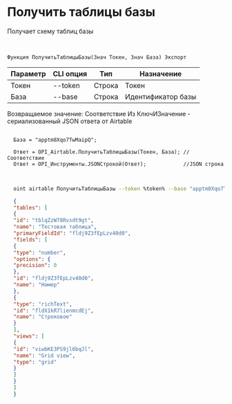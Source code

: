 ﻿---
sidebar_position: 2
---

# Получить таблицы базы
 Получает схему таблиц базы


<br/>


`Функция ПолучитьТаблицыБазы(Знач Токен, Знач База) Экспорт`

  | Параметр | CLI опция | Тип | Назначение |
  |-|-|-|-|
  | Токен | --token | Строка | Токен |
  | База | --base | Строка | Идентификатор базы |

  
  Возвращаемое значение:   Соответствие Из КлючИЗначение - сериализованный JSON ответа от Airtable





```bsl title="Пример кода"
  
  База = "apptm8Xqo7TwMaipQ";
  
  Ответ = OPI_Airtable.ПолучитьТаблицыБазы(Токен, База); //Соответствие
  Ответ = OPI_Инструменты.JSONСтрокой(Ответ);            //JSON строка
  
```
	


```sh title="Пример команды CLI"
    
  oint airtable ПолучитьТаблицыБазы --token %token% --base "apptm8Xqo7TwMaipQ"

```

```json title="Результат"
  {
  "tables": [
  {
  "id": "tblqZzW78Rvsdt9gt",
  "name": "Тестовая таблица",
  "primaryFieldId": "fldj9Z3fEpLzv40d0",
  "fields": [
  {
  "type": "number",
  "options": {
  "precision": 0
  },
  "id": "fldj9Z3fEpLzv40d0",
  "name": "Номер"
  },
  {
  "type": "richText",
  "id": "fldX1kR7lienmcdEj",
  "name": "Строковое"
  }
  ],
  "views": [
  {
  "id": "viwbKE3PS9jl6bqJl",
  "name": "Grid view",
  "type": "grid"
  }
  ]
  }
  ]
  }
```

